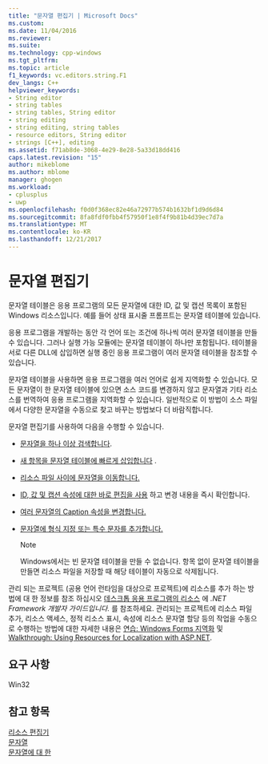 ```yaml
---
title: "문자열 편집기 | Microsoft Docs"
ms.custom: 
ms.date: 11/04/2016
ms.reviewer: 
ms.suite: 
ms.technology: cpp-windows
ms.tgt_pltfrm: 
ms.topic: article
f1_keywords: vc.editors.string.F1
dev_langs: C++
helpviewer_keywords:
- String editor
- string tables
- string tables, String editor
- string editing
- string editing, string tables
- resource editors, String editor
- strings [C++], editing
ms.assetid: f71ab8de-3068-4e29-8e28-5a33d18dd416
caps.latest.revision: "15"
author: mikeblome
ms.author: mblome
manager: ghogen
ms.workload:
- cplusplus
- uwp
ms.openlocfilehash: f0d0f368ec82e46a72977b574b1632bf1d9d6d84
ms.sourcegitcommit: 8fa8fdf0fbb4f57950f1e8f4f9b81b4d39ec7d7a
ms.translationtype: MT
ms.contentlocale: ko-KR
ms.lasthandoff: 12/21/2017
---
```

# <a name="string-editor"></a>문자열 편집기
문자열 테이블은 응용 프로그램의 모든 문자열에 대한 ID, 값 및 캡션 목록이 포함된 Windows 리소스입니다. 예를 들어 상태 표시줄 프롬프트는 문자열 테이블에 있습니다.  
  
 응용 프로그램을 개발하는 동안 각 언어 또는 조건에 하나씩 여러 문자열 테이블을 만들 수 있습니다. 그러나 실행 가능 모듈에는 문자열 테이블이 하나만 포함됩니다. 테이블을 서로 다른 DLL에 삽입하면 실행 중인 응용 프로그램이 여러 문자열 테이블을 참조할 수 있습니다.  
  
 문자열 테이블을 사용하면 응용 프로그램을 여러 언어로 쉽게 지역화할 수 있습니다. 모든 문자열이 한 문자열 테이블에 있으면 소스 코드를 변경하지 않고 문자열과 기타 리소스를 번역하여 응용 프로그램을 지역화할 수 있습니다. 일반적으로 이 방법이 소스 파일에서 다양한 문자열을 수동으로 찾고 바꾸는 방법보다 더 바람직합니다.  
  
 문자열 편집기를 사용하여 다음을 수행할 수 있습니다.  
  
-   [문자열을 하나 이상 검색합니다](../windows/finding-a-string.md).  
  
-   [새 항목을 문자열 테이블에 빠르게 삽입합니다](../windows/adding-or-deleting-a-string.md) .  
  
-   [리소스 파일 사이에 문자열을 이동합니다.](../windows/moving-a-string-from-one-resource-file-to-another.md)  
  
-   [ID, 값 및 캡션 속성에 대한 바로 편집을 사용](../windows/changing-the-properties-of-a-string.md) 하고 변경 내용을 즉시 확인합니다.  
  
-   [여러 문자열의 Caption 속성을 변경합니다.](../windows/changing-the-caption-property-of-multiple-strings.md)  
  
-   [문자열에 형식 지정 또는 특수 문자를 추가합니다.](../windows/adding-formatting-or-special-characters-to-a-string.md)  
  
    > [!NOTE]
    >  Windows에서는 빈 문자열 테이블을 만들 수 없습니다. 항목 없이 문자열 테이블을 만들면 리소스 파일을 저장할 때 해당 테이블이 자동으로 삭제됩니다.  
  
 관리 되는 프로젝트 (공용 언어 런타임을 대상으로 프로젝트)에 리소스를 추가 하는 방법에 대 한 정보를 참조 하십시오 [데스크톱 응용 프로그램의 리소스](/dotnet/framework/resources/index) 에 *.NET Framework 개발자 가이드입니다.* 를 참조하세요. 관리되는 프로젝트에 리소스 파일 추가, 리소스 액세스, 정적 리소스 표시, 속성에 리소스 문자열 할당 등의 작업을 수동으로 수행하는 방법에 대한 자세한 내용은 [연습: Windows Forms 지역화](http://msdn.microsoft.com/en-us/9a96220d-a19b-4de0-9f48-01e5d82679e5) 및 [Walkthrough: Using Resources for Localization with ASP.NET](http://msdn.microsoft.com/Library/bb4e5b44-e2b0-48ab-bbe9-609fb33900b6).  
  
## <a name="requirements"></a>요구 사항  
 Win32  
  
## <a name="see-also"></a>참고 항목  
 [리소스 편집기](../windows/resource-editors.md)   
 [문자열](http://msdn.microsoft.com/library/windows/desktop/ms646979.aspx)   
 [문자열에 대 한](http://msdn.microsoft.com/library/windows/desktop/ms647465.aspx)

